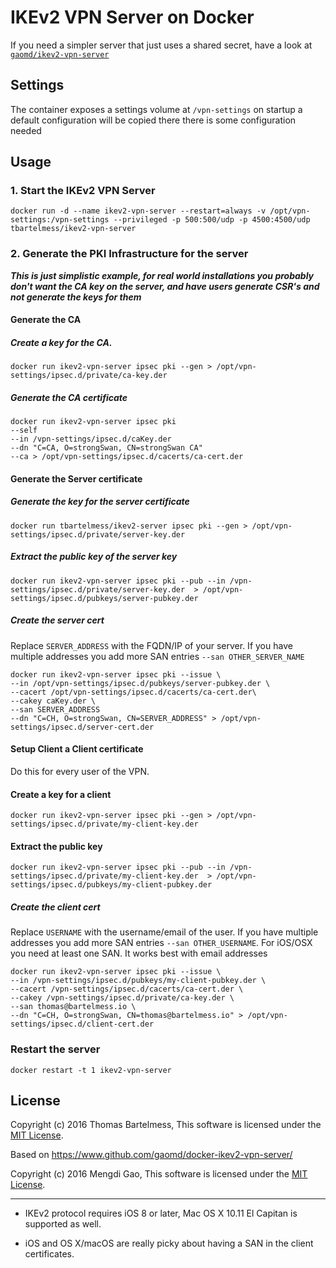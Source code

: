 # IKEv2 VPN Server on Docker

If you need a simpler server that just uses a shared secret, have a look at [`gaomd/ikev2-vpn-server`](https://registry.hub.docker.com/u/gaomd/ikev2-vpn-server/)

## Settings

The container exposes a settings volume at `/vpn-settings` on startup a default configuration will be copied there
there is some configuration needed 

## Usage

### 1. Start the IKEv2 VPN Server

`docker run -d --name ikev2-vpn-server --restart=always -v /opt/vpn-settings:/vpn-settings --privileged -p 500:500/udp -p 4500:4500/udp tbartelmess/ikev2-vpn-server`

### 2. Generate the PKI Infrastructure for the server

***This is just simplistic example, for real world installations you probably don't want the CA key on the server,
and have users generate CSR's and not generate the keys for them***

#### Generate the CA
##### Create a key for the CA.

`docker run ikev2-vpn-server ipsec pki --gen > /opt/vpn-settings/ipsec.d/private/ca-key.der`

##### Generate the CA certificate

```
docker run ikev2-vpn-server ipsec pki 
--self
--in /vpn-settings/ipsec.d/caKey.der
--dn "C=CA, O=strongSwan, CN=strongSwan CA"
--ca > /opt/vpn-settings/ipsec.d/cacerts/ca-cert.der
```
#### Generate the Server certificate 

##### Generate the key for the server certificate

`docker run tbartelmess/ikev2-server ipsec pki --gen > /opt/vpn-settings/ipsec.d/private/server-key.der`

##### Extract the public key of the server key


`docker run ikev2-vpn-server ipsec pki --pub --in /vpn-settings/ipsec.d/private/server-key.der  > /opt/vpn-settings/ipsec.d/pubkeys/server-pubkey.der`

##### Create the server cert

Replace `SERVER_ADDRESS` with the FQDN/IP of your server. If you have multiple addresses you add more SAN entries `--san OTHER_SERVER_NAME`

```
docker run ikev2-vpn-server ipsec pki --issue \
--in /opt/vpn-settings/ipsec.d/pubkeys/server-pubkey.der \
--cacert /opt/vpn-settings/ipsec.d/cacerts/ca-cert.der\
--cakey caKey.der \
--san SERVER_ADDRESS
--dn "C=CH, O=strongSwan, CN=SERVER_ADDRESS" > /opt/vpn-settings/ipsec.d/server-cert.der
```

#### Setup Client a Client certificate

Do this for every user of the VPN.

#### Create a key for a client

`docker run ikev2-vpn-server ipsec pki --gen > /opt/vpn-settings/ipsec.d/private/my-client-key.der`

#### Extract the public key

`docker run ikev2-vpn-server ipsec pki --pub --in /vpn-settings/ipsec.d/private/my-client-key.der  > /opt/vpn-settings/ipsec.d/pubkeys/my-client-pubkey.der`

##### Create the client cert

Replace `USERNAME` with the username/email of the user. If you have multiple addresses you add more SAN entries `--san OTHER_USERNAME`. For iOS/OSX you need at least one SAN. It works best with email addresses

```
docker run ikev2-vpn-server ipsec pki --issue \
--in /vpn-settings/ipsec.d/pubkeys/my-client-pubkey.der \
--cacert /vpn-settings/ipsec.d/cacerts/ca-cert.der \
--cakey /vpn-settings/ipsec.d/private/ca-key.der \
--san thomas@bartelmess.io \
--dn "C=CH, O=strongSwan, CN=thomas@bartelmess.io" > /opt/vpn-settings/ipsec.d/client-cert.der
```

### Restart the server

`docker restart -t 1 ikev2-vpn-server`

## License

Copyright (c) 2016 Thomas Bartelmess, This software is licensed under the [MIT License](LICENSE).

Based on https://www.github.com/gaomd/docker-ikev2-vpn-server/

Copyright (c) 2016 Mengdi Gao, This software is licensed under the [MIT License](LICENSE).

---

* IKEv2 protocol requires iOS 8 or later, Mac OS X 10.11 El Capitan is supported as well.

* iOS and OS X/macOS are really picky about having a SAN in the client certificates.
